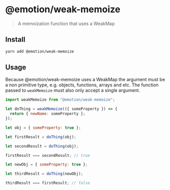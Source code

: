 # @emotion/weak-memoize

> A memoization function that uses a WeakMap

## Install

```bash
yarn add @emotion/weak-memoize
```

## Usage

Because @emotion/weak-memoize uses a WeakMap the argument must be a non primitive type, e.g. objects, functions, arrays and etc. The function passed to `weakMemoize` must also only accept a single argument.

```jsx
import weakMemoize from "@emotion/weak-memoize";

let doThing = weakMemoize(({ someProperty }) => {
  return { newName: someProperty };
});

let obj = { someProperty: true };

let firstResult = doThing(obj);

let secondResult = doThing(obj);

firstResult === secondResult; // true

let newObj = { someProperty: true };

let thirdResult = doThing(newObj);

thirdResult === firstResult; // false
```
